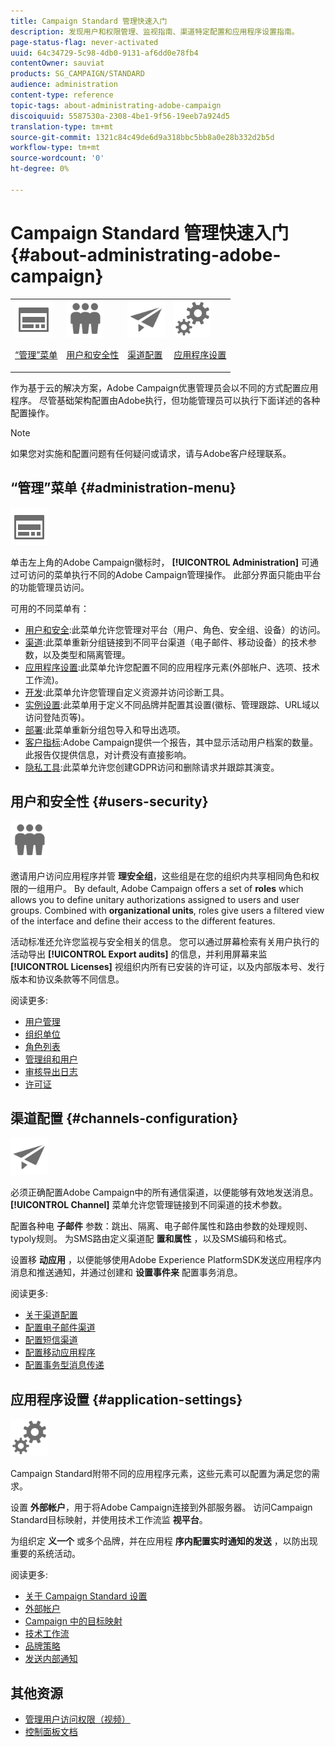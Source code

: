 ```yaml
---
title: Campaign Standard 管理快速入门
description: 发现用户和权限管理、监视指南、渠道特定配置和应用程序设置指南。
page-status-flag: never-activated
uuid: 64c34729-5c98-4db0-9131-af6dd0e78fb4
contentOwner: sauviat
products: SG_CAMPAIGN/STANDARD
audience: administration
content-type: reference
topic-tags: about-administrating-adobe-campaign
discoiquuid: 5587530a-2308-4be1-9f56-19eeb7a924d5
translation-type: tm+mt
source-git-commit: 1321c84c49de6d9a318bbc5bb8a0e28b332d2b5d
workflow-type: tm+mt
source-wordcount: '0'
ht-degree: 0%

---
```



# Campaign Standard 管理快速入门 {#about-administrating-adobe-campaign}

<table>
<tr><td><img src="assets/do-not-localize/icon_menu.svg" width="60px"><p><a href="#administration-menu">“管理”菜单</a></p></td>
<td><img src="assets/do-not-localize/icon_users.svg" width="60px"><p><a href="#users-security">用户和安全性</a></p></td>
<td><img src="assets/do-not-localize/icon_channels.svg" width="60px"><p><a href="#channels-configuration">渠道配置</a></p></td>
<td><img src="assets/do-not-localize/icon_settings.svg" width="60px"><p><a href="#application-settings">应用程序设置</a></p></td></tr>
</table>

作为基于云的解决方案，Adobe Campaign优惠管理员会以不同的方式配置应用程序。 尽管基础架构配置由Adobe执行，但功能管理员可以执行下面详述的各种配置操作。

>[!NOTE]
>
>如果您对实施和配置问题有任何疑问或请求，请与Adobe客户经理联系。

## “管理”菜单 {#administration-menu}

<img src="assets/do-not-localize/icon_menu.svg" width="60px">

单击左上角的Adobe Campaign徽标时， **[!UICONTROL Administration]** 可通过可访问的菜单执行不同的Adobe Campaign管理操作。 此部分界面只能由平台的功能管理员访问。

可用的不同菜单有：

* [用户和安全](../../administration/using/about-access-management.md):此菜单允许您管理对平台（用户、角色、安全组、设备）的访问。
* [渠道](../../administration/using/about-channel-configuration.md):此菜单重新分组链接到不同平台渠道（电子邮件、移动设备）的技术参数，以及类型和隔离管理。
* [应用程序设置](../../administration/using/external-accounts.md):此菜单允许您配置不同的应用程序元素(外部帐户、选项、技术工作流)。
* [开发](../../developing/using/data-model-concepts.md):此菜单允许您管理自定义资源并访问诊断工具。
* [实例设置](../../administration/using/branding.md):此菜单用于定义不同品牌并配置其设置(徽标、管理跟踪、URL域以访问登陆页等)。
* [部署](../../automating/using/managing-packages.md):此菜单重新分组包导入和导出选项。
* [客户指标](../../audiences/using/active-profiles.md):Adobe Campaign提供一个报告，其中显示活动用户档案的数量。 此报告仅提供信息，对计费没有直接影响。
* [隐私工具](https://docs.campaign.adobe.com/doc/standard/getting_started/cn/ACS_GDPR.html):此菜单允许您创建GDPR访问和删除请求并跟踪其演变。

## 用户和安全性 {#users-security}

<img src="assets/do-not-localize/icon_users.svg"  width="60px">

邀请用户访问应用程序并管 **理安全组**，这些组是在您的组织内共享相同角色和权限的一组用户。 By default, Adobe Campaign offers a set of **roles** which allows you to define unitary authorizations assigned to users and user groups. Combined with **organizational units**, roles give users a filtered view of the interface and define their access to the different features.

活动标准还允许您监视与安全相关的信息。 您可以通过屏幕检索有关用户执行的活动导出 **[!UICONTROL Export audits]** 的信息，并利用屏幕来监 **[!UICONTROL Licenses]** 视组织内所有已安装的许可证，以及内部版本号、发行版本和协议条款等不同信息。

阅读更多:

* [用户管理](../../administration/using/users-management.md)
* [组织单位](../../administration/using/organizational-units.md)
* [角色列表](../../administration/using/list-of-roles.md)
* [管理组和用户](../../administration/using/managing-groups-and-users.md)
* [审核导出日志](../../administration/using/auditing-export-logs.md)
* [许可证](../../administration/using/licenses.md)

## 渠道配置 {#channels-configuration}

<img src="assets/do-not-localize/icon_channels.svg" width="60px">

必须正确配置Adobe Campaign中的所有通信渠道，以便能够有效地发送消息。 **[!UICONTROL Channel]** 菜单允许您管理链接到不同渠道的技术参数。

配置各种电 **子邮件** 参数：跳出、隔离、电子邮件属性和路由参数的处理规则、typoly规则。 为SMS路由定义渠道配 **置和属性** ，以及SMS编码和格式。

设置移 **动应用** ，以便能够使用Adobe Experience PlatformSDK发送应用程序内消息和推送通知，并通过创建和 **设置事件来** 配置事务消息。

阅读更多:

* [关于渠道配置](../../administration/using/about-channel-configuration.md)
* [配置电子邮件渠道](../../administration/using/configuring-email-channel.md)
* [配置短信渠道](../../administration/using/configuring-sms-channel.md)
* [配置移动应用程序](../../administration/using/configuring-a-mobile-application.md)
* [配置事务型消息传递](../../administration/using/configuring-transactional-messaging.md)

## 应用程序设置 {#application-settings}

<img src="assets/do-not-localize/icon_settings.svg" width="60px">

Campaign Standard附带不同的应用程序元素，这些元素可以配置为满足您的需求。

设置 **外部帐户**，用于将Adobe Campaign连接到外部服务器。 访问Campaign Standard目标映射，并使用技术工作流监 **视平台**。

为组织定 **义一个** 或多个品牌，并在应用程 **序内配置实时通知的发送** ，以防出现重要的系统活动。

阅读更多:

* [关于 Campaign Standard 设置](../../administration/using/about-campaign-standard-settings.md)
* [外部帐户](../../administration/using/external-accounts.md)
* [Campaign 中的目标映射](../../administration/using/target-mappings-in-campaign.md)
* [技术工作流](../../administration/using/technical-workflows.md)
* [品牌策略](../../administration/using/branding.md)
* [发送内部通知](../../administration/using/sending-internal-notifications.md)

## 其他资源

* [管理用户访问权限（视频）](https://docs.adobe.com/content/help/en/campaign-standard-learn/tutorials/administrating/managing-user-access-rights.html)
* [控制面板文档](https://docs.adobe.com/content/help/zh-Hans/control-panel/using/control-panel-home.html)
